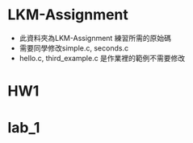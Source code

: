 # LKM-Assignment
* 此資料夾為LKM-Assignment 練習所需的原始碼
* 需要同學修改simple.c, seconds.c 
* hello.c, third_example.c 是作業裡的範例不需要修改
# HW1
# lab_1
